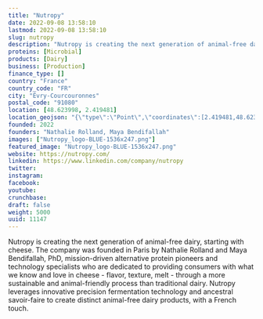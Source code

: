 ```yaml
---
title: "Nutropy"
date: 2022-09-08 13:58:10
lastmod: 2022-09-08 13:58:10
slug: nutropy
description: "Nutropy is creating the next generation of animal-free dairy, starting with cheese. The company was founded in Paris by Nathalie Rolland and Maya Bendifallah, PhD, mission-driven alternative protein pioneers and technology specialists who are dedicated to providing consumers with what we know and love in cheese - flavor, texture, melt - through a more sustainable and animal-friendly process than traditional dairy. Nutropy leverages innovative precision fermentation technology and ancestral savoir-faire to create distinct animal-free dairy products, with a French touch."
proteins: [Microbial]
products: [Dairy]
business: [Production]
finance_type: []
country: "France"
country_code: "FR"
city: "Évry-Courcouronnes"
postal_code: "91080"
location: [48.623998, 2.419481]
location_geojson: "{\"type\":\"Point\",\"coordinates\":[2.419481,48.623998]}"
founded: 2022
founders: "Nathalie Rolland, Maya Bendifallah"
images: ["Nutropy_logo-BLUE-1536x247.png"]
featured_image: "Nutropy_logo-BLUE-1536x247.png"
website: https://nutropy.com/
linkedin: https://www.linkedin.com/company/nutropy
twitter: 
instagram: 
facebook: 
youtube: 
crunchbase: 
draft: false
weight: 5000
uuid: 11147
---
```

Nutropy is creating the next generation of animal-free dairy, starting with cheese. The company was founded in Paris by Nathalie Rolland and Maya Bendifallah, PhD, mission-driven alternative protein pioneers and technology specialists who are dedicated to providing consumers with what we know and love in cheese - flavor, texture, melt - through a more sustainable and animal-friendly process than traditional dairy. Nutropy leverages innovative precision fermentation technology and ancestral savoir-faire to create distinct animal-free dairy products, with a French touch.
